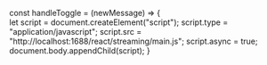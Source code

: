   const handleToggle = (newMessage) => {		 
		  let script = document.createElement("script");
		  script.type = "application/javascript";
		  script.src = "http://localhost:1688/react/streaming/main.js";
		  script.async = true;
		  document.body.appendChild(script);
	  }
